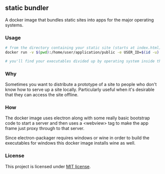 ## static bundler

A docker image that bundles static sites into apps for the major operating systems.

### Usage
```bash
# from the directory containing your static site (starts at index.html)
docker run -v $(pwd):/home/user/application/public -e USER_ID=$(id -u) rutledgepaulv/static-bundler

# you'll find your executables divided up by operating system inside the ./distributions directory
```

### Why
Sometimes you want to distribute a prototype of a site to people who don't know
how to serve up a site locally. Particularly useful when it's desirable that they
can access the site offline.


### How
The docker image uses electron along with some really basic bootstrap code to start
a server and then uses a &lt;webview&gt; tag to make the app frame just proxy through
to that server.

Since electron-packager requires windows or wine in order to build the executables for windows
this docker image installs wine as well.


### License

This project is licensed under [MIT license](http://opensource.org/licenses/MIT).
